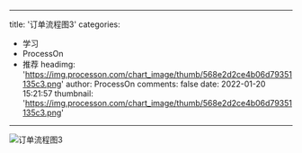 
---
title: '订单流程图3'
categories: 
 - 学习
 - ProcessOn
 - 推荐
headimg: 'https://img.processon.com/chart_image/thumb/568e2d2ce4b06d79351135c3.png'
author: ProcessOn
comments: false
date: 2022-01-20 15:21:57
thumbnail: 'https://img.processon.com/chart_image/thumb/568e2d2ce4b06d79351135c3.png'
---

<div>   
<img class="thumb" alt="订单流程图3" src="https://img.processon.com/chart_image/thumb/568e2d2ce4b06d79351135c3.png" referrerpolicy="no-referrer">
<p></p>  
</div>
            
